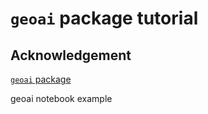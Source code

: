 # `geoai` package tutorial

## Acknowledgement
[`geoai` package](https://opengeoai.org/)

geoai notebook example

